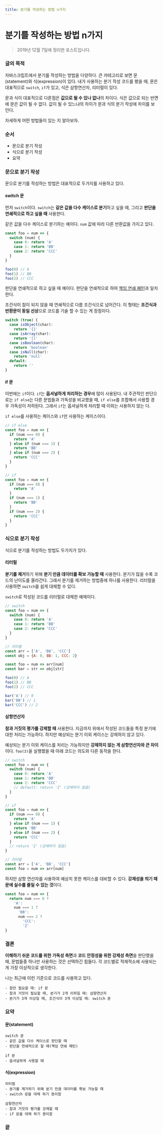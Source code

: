 ```yaml
---
title: 분기를 작성하는 방법 n가지
---
```

# 분기를 작성하는 방법 n가지
> 2019년 12월 7일에 정리한 포스트입니다.

### 글의 목적
자바스크립트에서 분기를 작성하는 방법을 다양하다. 큰 카테고리로 보면 문(statement)와 식(expression)이 있다. 내가 사용하는 분기 작성 코드를 봤을 때, 문은 대표적으로 `switch`, `if`가 있고, 식은 삼항연산자, 리터럴이 있다.

문과 식이 대표적으로 다른점은 **값으로 될 수 있나 없나**의 차이다. 식은 값으로 되는 반면에 문은 값이 될 수 없다. 값이 될 수 있느냐의 차이가 문과 식의 분기 작성에 차이를 보인다.

자세하게 어떤 방법들이 있는 지 알아보자.

### 순서
- 문으로 분기 작성
- 식으로 분기 작성
- 요약

### 문으로 분기 작성
문으로 분기를 작성하는 방법은 대표적으로 두가지를 사용하고 있다.

#### switch 문
먼저 `switch`이다. `switch`는 **같은 값을 다수 케이스로 분기**하고 싶을 때, 그리고 **판단을 연쇄적으로 하고 싶을 때** 사용한다.

같은 값을 다수 케이스로 분기하는 예이다. `num` 값에 따라 다른 반환값을 가지고 있다.
```js
const foo = num => {
  switch (num) {
    case 0: return 'A'
    case 1: return 'BB'
    case 2: return 'CCC'
  }
}

foo(0) // A
foo(1) // BB
foo(2) // CCC
```

판단을 연쇄적으로 하고 싶을 때 예이다. 판단을 연쇄적으로 하여 [책임 연쇄 패턴](https://the-next-web-research-lab.github.io/fe-dev/design-patterns/gof/behavioral.html#%E1%84%8E%E1%85%A2%E1%86%A8%E1%84%8B%E1%85%B5%E1%86%B7%E1%84%8B%E1%85%A7%E1%86%AB%E1%84%89%E1%85%AB-chain-of-responsibility)과 일치한다.

조건식이 참이 되지 않을 때 연쇄적으로 다름 조건식으로 넘어간다. 이 형태는 **조건식과 반환문이 동일 선상**으로 코드를 기술 할 수 있는 게 장점이다.

```js
switch (true) {
  case isObject(char):
    return '{}'
  case isArray(char):
    return '[]'
  case isBoolean(char):
    return 'boolean'
  case isNull(char):
    return 'null'
  default:
    return ''
}
```

#### if 문
이번에는 `if`이다. `if`는 **옵셔널하게 처리하는 경우**에 많이 사용된다. 내 주관적인 판단으로는 `if else`는 다른 문법들과 가독성을 비교했을 때, `if else`를 조합해서 사용할 경우 가독성이 저하된다. 그래서 `if`는 옵셔널하게 처리할 때 이외는 사용하지 않는 다.

`if else`를 사용하는 케이스와 `if`만 사용하는 케이스이다.
```js
// if else
const foo = num => {
  if (num === 0) {
    return 'A'
  } else if (num === 1) {
    return 'BB'
  } else if (num === 2) {
    return 'CCC'
  }
}

// if
const foo = num => {
  if (num === 0) {
    return 'A'
  }
  if (num === 1) {
    return 'BB'
  }
  if (num === 2) {
    return 'CCC'
  }
}
```

### 식으로 분기 작성
식으로 분기를 작성하는 방법도 두가지가 있다.

#### 리터럴
**분기를 제거**하기 위해 **분기 만큼 데이터를 확보 가능할 때** 사용한다. 분기가 많을 수록 코드의 난이도를 올라간다. 그래서 분기를 제거하는 방법중에 하나를 사용한다. 리터럴을 사용하면 `switch`를 쉽게 대체할 수 있다.

`switch`로 작성된 코드를 리터럴로 대체한 예제이다.
```js
// switch
const foo = num => {
  switch (num) {
    case 0: return 'A'
    case 1: return 'BB'
    case 2: return 'CCC'
  }
}

// 리터럴
const arr = ['A', 'BB', 'CCC']
const obj = {A: 0, BB: 1, CCC: 2}

const foo = num => arr[num]
const bar = str => obj[str]

foo(0) // A
foo(1) // BB
foo(2) // CCC

bar('A') // 0
bar('BB') // 1
bar('CCC') // 2
```

#### 삼항연산자
**참과 거짓의 평가를 강제할 때** 사용한다. 지금까지 위에서 작성된 코드들을 특정 분기에 대한 처리는 가능하다. 하지만 예상되는 분기 이외 케이스는 강제하지 않고 있다.

예상되는 분기 이외 케이스를 처리는 가능하지만 **강제하지 않는 게 삼항연산자와 큰 차이**이다.
`foo(3)`을 실행했을 때 아래 코드는 의도와 다른 동작을 한다.

```js
// switch
const foo = num => {
  switch (num) {
    case 0: return 'A'
    case 1: return 'BB'
    case 2: return 'CCC'
    // default: return 'Z' (강제하지 않음)
  }
}

// if
const foo = num => {
  if (num === 0) {
    return 'A'
  } else if (num === 1) {
    return 'BB'
  } else if (num === 2) {
    return 'CCC'
  }
  // return 'Z' (강제하지 않음)
}

// 리터럴
const arr = ['A', 'BB', 'CCC']
const foo = num => arr[num]
```

하지만 삼항 연산자를 사용하여 예상치 못한 케이스를 대비할 수 있다. **강제성을 띄기 때문에 실수를 줄일 수 있는 것**이다.
```js
const foo = num => {
  return num === 0 ?
    'A':
    num === 1 ?
      'BB':
      num === 2 ?
        'CCC':
        'Z'
}
```

### 결론
**이해하기 쉬운 코드를 위한 가독성 측면**과 **코드 안정성을 위한 강제성 측면**을 판단했을 때, 문법들중 하나만 사용하는 것은 선택하긴 힘들다. 각 코드별로 적재적소에 사용되는 게 가장 이상적으로 생각한다.

나는 최근에 이런 기준으로 코드를 사용하고 있다.
```
- 참만 필요할 때: if 문
- 참과 거짓이 필요할 때, 분기가 2개 이하일 때: 삼항연산자
- 분기가 3개 이상일 때, 조건식이 3개 이상일 때: switch 문
```

### 요약
#### 문(statement)
```
switch 문
- 같은 값을 다수 케이스로 판단할 때
- 판단을 연쇄적으로 할 때(책임 연쇄 패턴)

if 문
- 옵셔널하게 사용할 때
```

#### 식(expression)
```
리터럴
- 분기를 제거하기 위해 분기 만큼 데이터를 확보 가능할 때
- switch 문을 대체 하기 용이함

삼항연산자
- 참과 거짓의 평가를 강제할 때
- if 문을 대체 하기 용이함
```

### 끝
